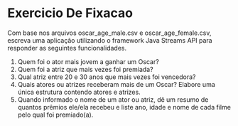 # Exercicio De Fixacao
Com base nos arquivos oscar_age_male.csv e oscar_age_female.csv, escreva uma aplicação utilizando o framework Java Streams API para responder as seguintes funcionalidades.

 1. Quem foi o ator mais jovem a ganhar um Oscar?
 2. Quem foi a atriz que mais vezes foi premiada?
 3. Qual atriz entre 20 e 30 anos que mais vezes foi vencedora?
 4. Quais atores ou atrizes receberam mais de um Oscar? Elabore uma única estrutura contendo atores e atrizes.
 5. Quando informado o nome de um ator ou atriz, dê um resumo de quantos prêmios ele/ela recebeu e liste ano, idade e nome de cada filme pelo qual foi premiado(a).
